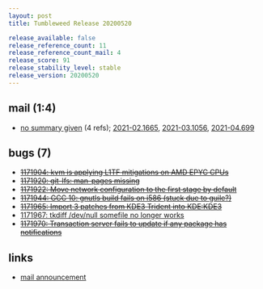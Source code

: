 ```yaml
---
layout: post
title: Tumbleweed Release 20200520

release_available: false
release_reference_count: 11
release_reference_count_mail: 4
release_score: 91
release_stability_level: stable
release_version: 20200520
---
```


## mail (1:4)

- [no summary given](https://github.com/boombatower/tumbleweed-review/issues/10) (4 refs); [2021-02.1665](https://github.com/boombatower/tumbleweed-review/issues/10), [2021-03.1056](https://github.com/boombatower/tumbleweed-review/issues/10), [2021-04.699](https://github.com/boombatower/tumbleweed-review/issues/10)

## bugs (7)

<!--more-->

- ~~[1171904: kvm is applying L1TF mitigations on AMD EPYC CPUs](https://bugzilla.opensuse.org/show_bug.cgi?id=1171904)~~
- ~~[1171920: git-lfs: man-pages missing](https://bugzilla.opensuse.org/show_bug.cgi?id=1171920)~~
- ~~[1171922: Move network configuration to the first stage by default](https://bugzilla.opensuse.org/show_bug.cgi?id=1171922)~~
- ~~[1171944: GCC 10: gnutls build fails on i586 (stuck due to guile?)](https://bugzilla.opensuse.org/show_bug.cgi?id=1171944)~~
- ~~[1171965: Import 3 patches from KDE3 Trident into KDE:KDE3](https://bugzilla.opensuse.org/show_bug.cgi?id=1171965)~~
- [1171967: tkdiff /dev/null somefile no longer works](https://bugzilla.opensuse.org/show_bug.cgi?id=1171967)
- ~~[1171970: Transaction server fails to update if any package has notifications](https://bugzilla.opensuse.org/show_bug.cgi?id=1171970)~~



## links

- [mail announcement](https://github.com/boombatower/tumbleweed-review/issues/10)

